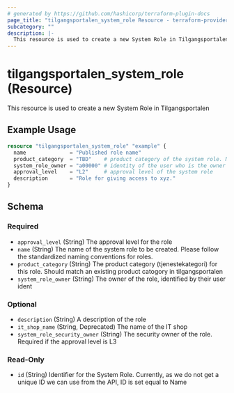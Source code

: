```yaml
---
# generated by https://github.com/hashicorp/terraform-plugin-docs
page_title: "tilgangsportalen_system_role Resource - terraform-provider-tilgangsportalen"
subcategory: ""
description: |-
  This resource is used to create a new System Role in Tilgangsportalen
---
```


# tilgangsportalen_system_role (Resource)

This resource is used to create a new System Role in Tilgangsportalen

## Example Usage

```terraform
resource "tilgangsportalen_system_role" "example" {
  name              = "Published role name"
  product_category  = "TBD"    # product category of the system role. Must match an avaialable category
  system_role_owner = "a00000" # identity of the user who is the owner of the system role
  approval_level    = "L2"     # approval level of the system role
  description       = "Role for giving access to xyz."
}
```

<!-- schema generated by tfplugindocs -->
## Schema

### Required

- `approval_level` (String) The approval level for the role
- `name` (String) The name of the system role to be created. Please follow the standardized naming conventions for roles.
- `product_category` (String) The product category (tjenestekategori) for this role. Should match an existing product catogory in tilgangsportalen
- `system_role_owner` (String) The owner of the role, identified by their user ident

### Optional

- `description` (String) A description of the role
- `it_shop_name` (String, Deprecated) The name of the IT shop
- `system_role_security_owner` (String) The security owner of the role. Required if the approval level is L3

### Read-Only

- `id` (String) Identifier for the System Role. Currently, as we do not get a unique ID we can use from the API, ID is set equal to Name
